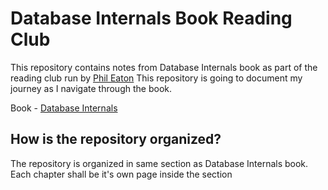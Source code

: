 # Database Internals Book Reading Club
This repository contains notes from Database Internals book as part of the reading club run by [Phil Eaton](https://www.linkedin.com/in/eatonphil/) 
This repository is going to document my journey as I navigate through the book.

Book - [Database Internals](https://www.amazon.com/Database-Internals-Deep-Distributed-Systems/dp/1492040347/ref=sr_1_1?crid=8TQNHI077ZWV&keywords=database+internals&qid=1699291621&sprefix=Database%2Caps%2C216&sr=8-10)

## How is the repository organized?

The repository is organized in same section as Database Internals book.
Each chapter shall be it's own page inside the section
